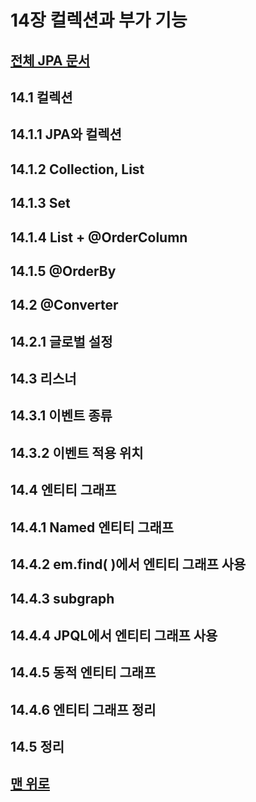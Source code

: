 # 14장 컬렉션과 부가 기능
## [전체 JPA 문서](index.md)
## 14.1 컬렉션 
## 14.1.1 JPA와 컬렉션 
## 14.1.2 Collection, List 
## 14.1.3 Set 
## 14.1.4 List + @OrderColumn 
## 14.1.5 @OrderBy 
## 14.2 @Converter 
## 14.2.1 글로벌 설정 
## 14.3 리스너 
## 14.3.1 이벤트 종류 
## 14.3.2 이벤트 적용 위치 
## 14.4 엔티티 그래프 
## 14.4.1 Named 엔티티 그래프 
## 14.4.2 em.find( )에서 엔티티 그래프 사용 
## 14.4.3 subgraph 
## 14.4.4 JPQL에서 엔티티 그래프 사용 
## 14.4.5 동적 엔티티 그래프 
## 14.4.6 엔티티 그래프 정리 
## 14.5 정리 
## [맨 위로](#)